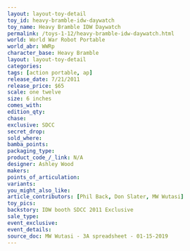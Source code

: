 ```yaml
---
layout: layout-toy-detail 
toy_id: heavy-bramble-idw-daywatch
toy_name: Heavy Bramble IDW Daywatch
permalink: /toys-1-12/heavy-bramble-idw-daywatch.html
world: World War Robot Portable
world_abr: WWRp
character_base: Heavy Bramble
layout: layout-toy-detail
categories: 
tags: [action portable, ap] 
release_date: 7/21/2011
release_price: $65 
scale: one twelve
size: 6 inches
comes_with: 
edition_qty: 
chase: 
exclusive: SDCC
secret_drop: 
sold_where: 
bamba_points: 
packaging_type: 
product_code_/_link: N/A
designer: Ashley Wood
makers: 
points_of_articulation: 
variants: 
you_might_also_like: 
article_contributors: [Phil Back, Don Slater, MW Wutasi]
toy_pics: 
backstory: IDW booth SDCC 2011 Exclusive
sale_type: 
event_exclusive: 
event_details: 
source_doc: MW Wutasi - 3A spreadsheet - 01-15-2019
---
```

